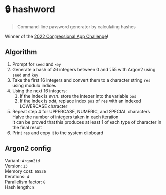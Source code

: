 # 🔒 hashword

> Command-line password generator by calculating hashes

Winner of the [2022 Congressional App Challenge](https://www.congressionalappchallenge.us/2022-winners/#Washington)!

## Algorithm

1. Prompt for `seed` and `key`
2. Generate a hash of 46 integers between 0 and 255 with Argon2 using `seed` and `key`
3. Take the first 16 integers and convert them to a character string `res` using modulo indices
4. Using the next 16 integers:
   1. If the index is _even_, store the integer into the variable `pos`
   2. If the index is _odd_, replace index `pos` of `res` with an indexed LOWERCASE character
5. Repeat step 4 for UPPERCASE, NUMERIC, and SPECIAL characters\
   Halve the number of integers taken in each iteration\
   It can be proved that this produces at least 1 of each type of character in the final result
6. Print `res` and copy it to the system clipboard

## Argon2 config

Variant: `Argon2id` \
Version: `13` \
Memory cost: `65536` \
Iterations: `4` \
Parallelism factor: `8` \
Hash length: `8`
